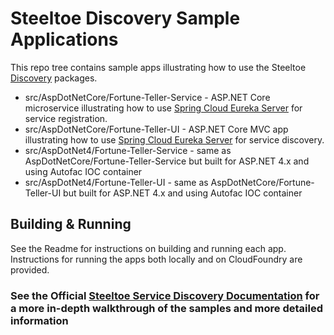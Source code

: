 # Steeltoe Discovery Sample Applications

This repo tree contains sample apps illustrating how to use the Steeltoe [Discovery](https://github.com/SteeltoeOSS/Discovery) packages.

* src/AspDotNetCore/Fortune-Teller-Service - ASP.NET Core microservice illustrating how to use [Spring Cloud Eureka Server](http://projects.spring.io/spring-cloud/docs/1.0.3/spring-cloud.html#spring-cloud-eureka-server) for service registration.
* src/AspDotNetCore/Fortune-Teller-UI - ASP.NET Core MVC app illustrating how to use [Spring Cloud Eureka Server](http://projects.spring.io/spring-cloud/docs/1.0.3/spring-cloud.html#spring-cloud-eureka-server) for service discovery.
* src/AspDotNet4/Fortune-Teller-Service - same as AspDotNetCore/Fortune-Teller-Service but built for ASP.NET 4.x and using Autofac IOC container
* src/AspDotNet4/Fortune-Teller-UI - same as AspDotNetCore/Fortune-Teller-UI but built for ASP.NET 4.x and using Autofac IOC container

## Building & Running

See the Readme for instructions on building and running each app.  Instructions for running the apps both locally and on CloudFoundry are provided.

### See the Official [Steeltoe Service Discovery Documentation](https://steeltoe.io/docs/steeltoe-service-discovery) for a more in-depth walkthrough of the samples and more detailed information